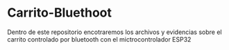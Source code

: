 # Carrito-Bluethoot
Dentro de este repositorio encotraremos los archivos y evidencias sobre el carrito controlado por bluetooth con el mictrocontrolador ESP32
